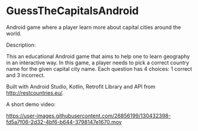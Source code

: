 # GuessTheCapitalsAndroid
Android game where a player learn more about capital cities around the world.

Description:

This an educational Android game that aims to help one to learn geography in an interactive way. In this game, a player needs to pick a correct country name for the given capital city name. Each question has 4 choices: 1 correct and 3 incorrect.

Built with Android Studio, Kotlin, Retrofit Library and API from http://restcountries.eu/.

A short demo video:

https://user-images.githubusercontent.com/26856199/130432398-fd5a7f06-2d32-4bf6-b644-3798147e1670.mov





